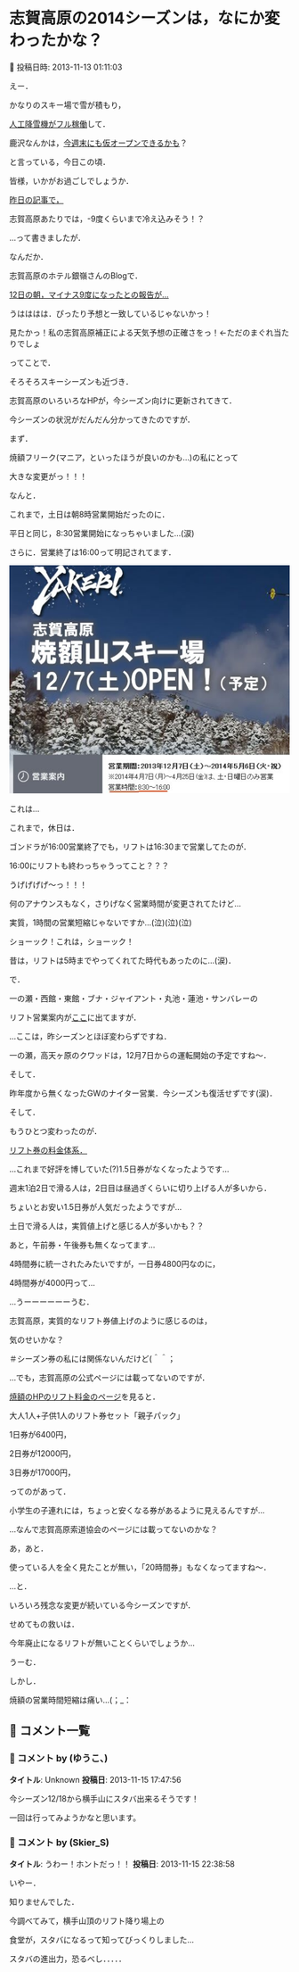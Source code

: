 # 志賀高原の2014シーズンは，なにか変わったかな？

📅 投稿日時: 2013-11-13 01:11:03

えー．


かなりのスキー場で雪が積もり，


[人工降雪機がフル稼働](https://www.facebook.com/photo.php?fbid=228843777283582&set=pcb.228844193950207&type=1&theater)して．


鹿沢なんかは，[今週末にも仮オープンできるかも](https://www.facebook.com/kazawasnow/posts/228844193950207)？


と言っている，今日この頃．


皆様，いかがお過ごしでしょうか．





[昨日の記事で，](e6f85eb04470c35ce26e222d31ac049bc.md)


志賀高原あたりでは，-9度くらいまで冷え込みそう！？


…って書きましたが．





なんだか．


志賀高原のホテル銀嶺さんのBlogで．


[12日の朝，マイナス9度になったとの報告が…](http://blog.goo.ne.jp/ginrei1/e/48c4445cbd719ac9ab0d2cd91ae141fe)


うはははは．ぴったり予想と一致しているじゃないかっ！


見たかっ！私の志賀高原補正による天気予想の正確さをっ！←ただのまぐれ当たりでしょ





ってことで．


そろそろスキーシーズンも近づき．


志賀高原のいろいろなHPが，今シーズン向けに更新されてきて．


今シーズンの状況がだんだん分かってきたのですが．





まず．


焼額フリーク(マニア，といったほうが良いのかも…)の私にとって


大きな変更がっ！！！





なんと．


これまで，土日は朝8時営業開始だったのに．


平日と同じ，8:30営業開始になっちゃいました…(涙)


さらに．営業終了は16:00って明記されてます．




![67ca96f0427961f725db42d14c9c5d46.jpg](images/67ca96f0427961f725db42d14c9c5d46.jpg)




これは…


これまで，休日は．


ゴンドラが16:00営業終了でも，リフトは16:30まで営業してたのが．


16:00にリフトも終わっちゃうってこと？？？


うげげげげ～っ！！！


何のアナウンスもなく，さりげなく営業時間が変更されてたけど…


実質，1時間の営業短縮じゃないですか…(泣)(泣)(泣)


ショーック！これは，ショーック！


昔は，リフトは5時までやってくれてた時代もあったのに…(涙)．





で．


一の瀬・西館・東館・ブナ・ジャイアント・丸池・蓮池・サンバレーの


リフト営業案内が[ここ](http://www.shigakogen.co.jp/cms/wp-content/uploads/2013/11/2013%EF%BD%9E14lift.pdf)に出てますが．


…ここは，昨シーズンとほぼ変わらずですね．


一の瀬，高天ヶ原のクワッドは，12月7日からの運転開始の予定ですね～．


そして．


昨年度から無くなったGWのナイター営業．今シーズンも復活せずです(涙)．





そして．


もうひとつ変わったのが．


[リフト券の料金体系．](http://www.shigakogen-ski.com/fee.html)





…これまで好評を博していた(?)1.5日券がなくなったようです…


週末1泊2日で滑る人は，2日目は昼過ぎくらいに切り上げる人が多いから．


ちょいとお安い1.5日券が人気だったようですが…


土日で滑る人は，実質値上げと感じる人が多いかも？？





あと，午前券・午後券も無くなってます…


4時間券に統一されたみたいですが，一日券4800円なのに，


4時間券が4000円って…


…うーーーーーーうむ．


志賀高原，実質的なリフト券値上げのように感じるのは，


気のせいかな？


＃シーズン券の私には関係ないんだけど(＾＾；





…でも，志賀高原の公式ページには載ってないのですが．


[焼額のHPのリフト料金のページ](http://www.princehotels.co.jp/ski/shiga/lift/)を見ると．


大人1人+子供1人のリフト券セット「親子パック」


1日券が6400円，


2日券が12000円，


3日券が17000円，


ってのがあって．


小学生の子連れには，ちょっと安くなる券があるように見えるんですが…


…なんで志賀高原索道協会のページには載ってないのかな？





あ，あと．


使っている人を全く見たことが無い，「20時間券」もなくなってますね～．





…と．


いろいろ残念な変更が続いている今シーズンですが．


せめてもの救いは．


今年廃止になるリフトが無いことくらいでしょうか…





うーむ．


しかし．


焼額の営業時間短縮は痛い…(；_：

## 💬 コメント一覧

### 💬 コメント by (ゆうこ、)
**タイトル**: Unknown
**投稿日**: 2013-11-15 17:47:56

今シーズン12/18から横手山にスタバ出来るそうです！

一回は行ってみようかなと思います。

### 💬 コメント by (Skier_S)
**タイトル**: うわー！ホントだっ！！
**投稿日**: 2013-11-15 22:38:58

いやー．

知りませんでした．

今調べてみて，横手山頂のリフト降り場上の

食堂が，スタバになるって知ってびっくりしました…



スタバの進出力，恐るべし．．．．．

